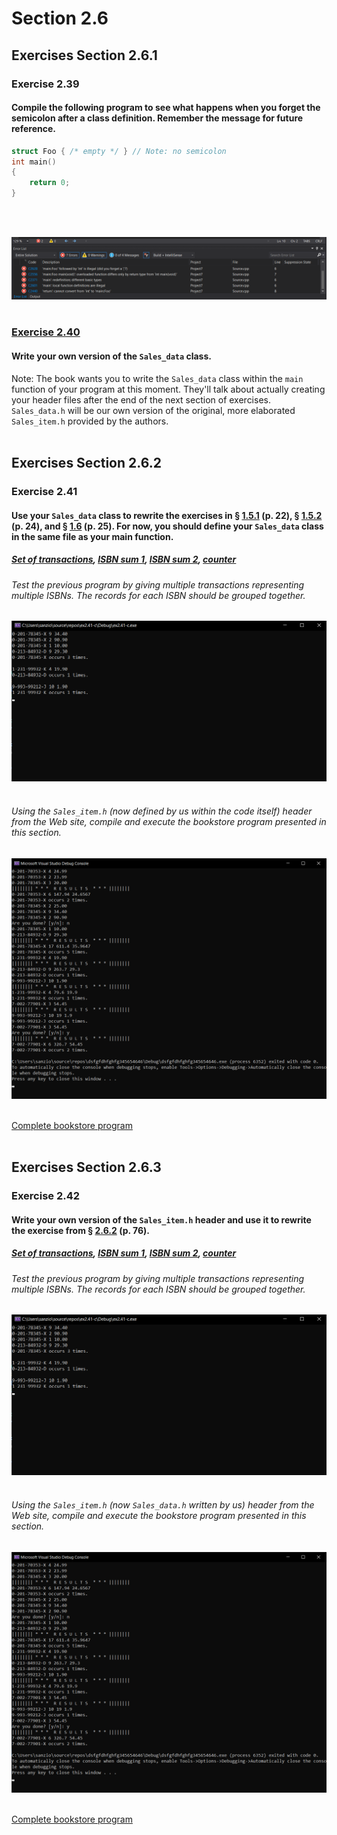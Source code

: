# Section 2.6
## Exercises Section 2.6.1
### Exercise 2.39
#### Compile the following program to see what happens when you forget the semicolon after a class definition. Remember the message for future reference.
```c++
struct Foo { /* empty */ } // Note: no semicolon
int main()
{
	return 0;
}
```
<br/>
<br/>

![ex2.39](/assets/ch2/ex2.39.png)
<br/>
<br/>

### [Exercise 2.40](/Chapter%202/Section%202.6/Sales_data.h)
#### Write your own version of the `Sales_data` class.
Note: The book wants you to write the `Sales_data` class within the `main` function of your program at this moment. They'll talk about actually creating your header files after the end of the next section of exercises. `Sales_data.h` will be our own version of the original, more elaborated `Sales_item.h` provided by the authors.
<br/>
<br/>

## Exercises Section 2.6.2
### Exercise 2.41
#### Use your `Sales_data` class to rewrite the exercises in § [1.5.1](/Chapter%201/Section%201.5#exercises-section-151) (p. 22), § [1.5.2](/Chapter%201/Section%201.5#exercises-section-152) (p. 24), and § [1.6](/Chapter%201/Section%201.6#exercises-section-16) (p. 25). For now, you should define your `Sales_data` class in the same file as your main function.

##### [Set of transactions](/Chapter%202/Section%202.6/ex2.41-a), [ISBN sum 1](/Chapter%202/Section%202.6/ex2.41-b), [ISBN sum 2](/Chapter%202/Section%202.6/ex2.41-c), [counter](/Chapter%202/Section%202.6/ex2.41-d) <br/>
###### Test the previous program by giving multiple transactions representing multiple ISBNs. The records for each ISBN should be grouped together.
![ex2.41-e](/assets/ch2/ex2.41-e.png)
<br/>
<br/>

###### Using the `Sales_item.h` (now defined by us within the code itself) header from the Web site, compile and execute the bookstore program presented in this section.
![ex2.41-e2](/assets/ch2/ex2.41-e2.png)
<br/>
<br/>

[Complete bookstore program](/Chapter%202/Section%202.6/ex2.41-f)
<br/>
<br/>

## Exercises Section 2.6.3
### Exercise 2.42
#### Write your own version of the `Sales_item.h` header and use it to rewrite the exercise from § [2.6.2](/Chapter%202/Section%202.6/README.md#exercises-section-262) (p. 76).
##### [Set of transactions](/Chapter%202/Section%202.6/ex2.42-a), [ISBN sum 1](/Chapter%202/Section%202.6/ex2.42-b), [ISBN sum 2](/Chapter%202/Section%202.6/ex2.42-c), [counter](/Chapter%202/Section%202.6/ex2.42-d) <br/>
###### Test the previous program by giving multiple transactions representing multiple ISBNs. The records for each ISBN should be grouped together.
![ex2.41-e](/assets/ch2/ex2.41-e.png)
<br/>
<br/>

###### Using the `Sales_item.h` (now `Sales_data.h` written by us) header from the Web site, compile and execute the bookstore program presented in this section.
![ex2.41-e2](/assets/ch2/ex2.41-e2.png)
<br/>
<br/>

[Complete bookstore program](/Chapter%202/Section%202.6/ex2.42-f)
<br/>
<br/>
